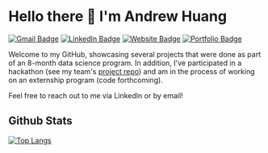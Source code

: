 # Hello there 👋 I'm Andrew Huang

[![Gmail Badge](https://img.shields.io/badge/Gmail-D14836?style=for-the-badge&logo=gmail&logoColor=white)](mailto:mr.andrew.huang@gmail.com) [![LinkedIn Badge](https://img.shields.io/badge/LinkedIn-0077B5?style=for-the-badge&logo=linkedin&logoColor=white)](https://linkedin.com/in/mrandrewhuang) [![Website Badge](https://img.shields.io/badge/website-000000?style=for-the-badge&logo=About.me&logoColor=white)](https://andytron.com) [![Portfolio Badge](https://img.shields.io/badge/Portfolio-4285F4?style=for-the-badge&logo=Files&logoColor=white)](https://github.com/mrandrewhuang/Data-Science-Projects)

Welcome to my GitHub, showcasing several projects that were done as part of an 8-month data science program. In addition, I've participated in a hackathon (see my team's [project repo](https://github.com/RPinkha/June-Code-Jam-2024)) and am in the process of working on an externship program (code forthcoming).

Feel free to reach out to me via LinkedIn or by email!

## Github Stats

<!--[![Github stats](https://github-readme-stats.vercel.app/api?username=mrandrewhuang&show_icons=true&include_all_commits=true)](https://github.com/mrandrewhuang/github-readme-stats)-->
[![Top Langs](https://github-readme-stats.vercel.app/api/top-langs/?username=mrandrewhuang&layout=compact)](https://github.com/mrandrewhuang/github-readme-stats)
